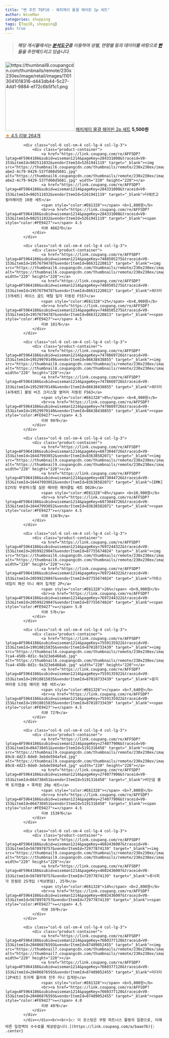 ```yaml
---
title: "삔 추천 TOP10 - 해피제이 물결 헤어핀 2p 세트"
author: WiseMan
categories: shopping
tags: [Top10, shopping]
pin: true
---
```


> ##### 해당 게시물에서는 [**분석도구**](https://itemscout.io/)를 이용하여 **성별**, **연령별** 등의 데이터를 바탕으로 [**삔**](https://link.coupang.com/a/baae76)들을 추천해드리고 있습니다.
<div class="container"><div class="row">
            <div class="col-6 col-sm-4 col-lg-4 col-lg-3">
                <div class="product-container">
                    <a href="https://link.coupang.com/re/AFFSDP?lptag=AF5964186&subid=wiseman1214&pageKey=6629244369&traceid=V0-153&itemId=15106513438&vendorItemId=82328427807" target="_blank"><img src="https://thumbnail8.coupangcdn.com/thumbnails/remote/230x230ex/image/retail/images/11013041018316-d443db44-5c27-4dd1-9884-ef72c6b5f1c1.png" alt="https://thumbnail8.coupangcdn.com/thumbnails/remote/230x230ex/image/retail/images/11013041018316-d443db44-5c27-4dd1-9884-ef72c6b5f1c1.png" width="220" height="220"></a>
                    <a href="https://link.coupang.com/re/AFFSDP?lptag=AF5964186&subid=wiseman1214&pageKey=6629244369&traceid=V0-153&itemId=15106513438&vendorItemId=82328427807" target="_blank">해피제이 물결 헤어핀 2p 세트</a>
                    <span style="color:#E61328"></span> <b>5,500원</b>
                    <br><a href="https://link.coupang.com/re/AFFSDP?lptag=AF5964186&subid=wiseman1214&pageKey=6629244369&traceid=V0-153&itemId=15106513438&vendorItemId=82328427807" target="_blank"><span style="color:#FE9427">★</span> 4.5
                    리뷰 264개</a>
                </div>
            </div>
            
            <div class="col-6 col-sm-4 col-lg-4 col-lg-3">
                <div class="product-container">
                    <a href="https://link.coupang.com/re/AFFSDP?lptag=AF5964186&subid=wiseman1214&pageKey=284331008&traceid=V0-153&itemId=902511032&vendorItemId=5261941119" target="_blank"><img src="https://thumbnail6.coupangcdn.com/thumbnails/remote/230x230ex/image/retail/images/2019/08/13/19/0/a01b3a92-abe2-4c79-9429-537fd60d5681.jpg" alt="https://thumbnail6.coupangcdn.com/thumbnails/remote/230x230ex/image/retail/images/2019/08/13/19/0/a01b3a92-abe2-4c79-9429-537fd60d5681.jpg" width="220" height="220"></a>
                    <a href="https://link.coupang.com/re/AFFSDP?lptag=AF5964186&subid=wiseman1214&pageKey=284331008&traceid=V0-153&itemId=902511032&vendorItemId=5261941119" target="_blank">더에르고 컬러헤어핀 10종 세트</a>
                    <span style="color:#E61328"></span> <b>1,800원</b>
                    <br><a href="https://link.coupang.com/re/AFFSDP?lptag=AF5964186&subid=wiseman1214&pageKey=284331008&traceid=V0-153&itemId=902511032&vendorItemId=5261941119" target="_blank"><span style="color:#FE9427">★</span> 4.5
                    리뷰 4662개</a>
                </div>
            </div>
            
            <div class="col-6 col-sm-4 col-lg-4 col-lg-3">
                <div class="product-container">
                    <a href="https://link.coupang.com/re/AFFSDP?lptag=AF5964186&subid=wiseman1214&pageKey=7488505275&traceid=V0-153&itemId=19576794787&vendorItemId=86631220813" target="_blank"><img src="https://thumbnail6.coupangcdn.com/thumbnails/remote/230x230ex/image/vendor_inventory/11b7/1b1a0bac062d680668c466b5396018a05de9340926d6b523c18b43c2b148.jpg" alt="https://thumbnail6.coupangcdn.com/thumbnails/remote/230x230ex/image/vendor_inventory/11b7/1b1a0bac062d680668c466b5396018a05de9340926d6b523c18b43c2b148.jpg" width="220" height="220"></a>
                    <a href="https://link.coupang.com/re/AFFSDP?lptag=AF5964186&subid=wiseman1214&pageKey=7488505275&traceid=V0-153&itemId=19576794787&vendorItemId=86631220813" target="_blank">워더미 ﻿[3개세트] 레이스 골드 메탈 일자 자동핀 F557</a>
                    <span style="color:#E61328">2%</span> <b>8,900원</b>
                    <br><a href="https://link.coupang.com/re/AFFSDP?lptag=AF5964186&subid=wiseman1214&pageKey=7488505275&traceid=V0-153&itemId=19576794787&vendorItemId=86631220813" target="_blank"><span style="color:#FE9427">★</span> 4.5
                    리뷰 101개</a>
                </div>
            </div>
            
            <div class="col-6 col-sm-4 col-lg-4 col-lg-3">
                <div class="product-container">
                    <a href="https://link.coupang.com/re/AFFSDP?lptag=AF5964186&subid=wiseman1214&pageKey=7478669726&traceid=V0-153&itemId=19529970149&vendorItemId=86638438855" target="_blank"><img src="https://thumbnail8.coupangcdn.com/thumbnails/remote/230x230ex/image/vendor_inventory/7f86/acfb0526207872866c447c12a05b93dafcbdf60984f75beec570fde587d9.jpg" alt="https://thumbnail8.coupangcdn.com/thumbnails/remote/230x230ex/image/vendor_inventory/7f86/acfb0526207872866c447c12a05b93dafcbdf60984f75beec570fde587d9.jpg" width="220" height="220"></a>
                    <a href="https://link.coupang.com/re/AFFSDP?lptag=AF5964186&subid=wiseman1214&pageKey=7478669726&traceid=V0-153&itemId=19529970149&vendorItemId=86638438855" target="_blank">워더미 [4개세트] 블링 비즈 크리스탈 옆머리 자동핀 F563</a>
                    <span style="color:#E61328">8%</span> <b>8,900원</b>
                    <br><a href="https://link.coupang.com/re/AFFSDP?lptag=AF5964186&subid=wiseman1214&pageKey=7478669726&traceid=V0-153&itemId=19529970149&vendorItemId=86638438855" target="_blank"><span style="color:#FE9427">★</span> 4.5
                    리뷰 99개</a>
                </div>
            </div>
            
            <div class="col-6 col-sm-4 col-lg-4 col-lg-3">
                <div class="product-container">
                    <a href="https://link.coupang.com/re/AFFSDP?lptag=AF5964186&subid=wiseman1214&pageKey=6873044726&traceid=V0-153&itemId=16447993052&vendorItemId=83638582071" target="_blank"><img src="https://thumbnail9.coupangcdn.com/thumbnails/remote/230x230ex/image/vendor_inventory/0ac7/0e1c606512a65baf89118262ea691a8b63441e1e10e30d15dc7ac800ebaa.jpg" alt="https://thumbnail9.coupangcdn.com/thumbnails/remote/230x230ex/image/vendor_inventory/0ac7/0e1c606512a65baf89118262ea691a8b63441e1e10e30d15dc7ac800ebaa.jpg" width="220" height="220"></a>
                    <a href="https://link.coupang.com/re/AFFSDP?lptag=AF5964186&subid=wiseman1214&pageKey=6873044726&traceid=V0-153&itemId=16447993052&vendorItemId=83638582071" target="_blank">[EMK] EZ리빙 무광파스텔 실핀 헤어핀 헤어클립 세트 D028</a>
                    <span style="color:#E61328">8%</span> <b>10,900원</b>
                    <br><a href="https://link.coupang.com/re/AFFSDP?lptag=AF5964186&subid=wiseman1214&pageKey=6873044726&traceid=V0-153&itemId=16447993052&vendorItemId=83638582071" target="_blank"><span style="color:#FE9427">★</span> 4.5
                    리뷰 116개</a>
                </div>
            </div>
            
            <div class="col-6 col-sm-4 col-lg-4 col-lg-3">
                <div class="product-container">
                    <a href="https://link.coupang.com/re/AFFSDP?lptag=AF5964186&subid=wiseman1214&pageKey=7697244322&traceid=V0-153&itemId=20599229047&vendorItemId=87755674024" target="_blank"><img src="https://thumbnail6.coupangcdn.com/thumbnails/remote/230x230ex/image/vendor_inventory/f07d/ac2c1afaa23cb1c2e0c83c16e41bfe2cf48d2717f4887edaa69f24050e1f.jpeg" alt="https://thumbnail6.coupangcdn.com/thumbnails/remote/230x230ex/image/vendor_inventory/f07d/ac2c1afaa23cb1c2e0c83c16e41bfe2cf48d2717f4887edaa69f24050e1f.jpeg" width="220" height="220"></a>
                    <a href="https://link.coupang.com/re/AFFSDP?lptag=AF5964186&subid=wiseman1214&pageKey=7697244322&traceid=V0-153&itemId=20599229047&vendorItemId=87755674024" target="_blank">거와스 데일리 패션 미니 헤어 집게핀 2P</a>
                    <span style="color:#E61328">26%</span> <b>9,900원</b>
                    <br><a href="https://link.coupang.com/re/AFFSDP?lptag=AF5964186&subid=wiseman1214&pageKey=7697244322&traceid=V0-153&itemId=20599229047&vendorItemId=87755674024" target="_blank"><span style="color:#FE9427">★</span> 5.0
                    리뷰 5개</a>
                </div>
            </div>
            
            <div class="col-6 col-sm-4 col-lg-4 col-lg-3">
                <div class="product-container">
                    <a href="https://link.coupang.com/re/AFFSDP?lptag=AF5964186&subid=wiseman1214&pageKey=7559135922&traceid=V0-153&itemId=19910815835&vendorItemId=87010733439" target="_blank"><img src="https://thumbnail6.coupangcdn.com/thumbnails/remote/230x230ex/image/retail/images/2023/08/28/17/0/c383ccc4-7ca4-458b-8d1c-9a323e6468ab.jpg" alt="https://thumbnail6.coupangcdn.com/thumbnails/remote/230x230ex/image/retail/images/2023/08/28/17/0/c383ccc4-7ca4-458b-8d1c-9a323e6468ab.jpg" width="220" height="220"></a>
                    <a href="https://link.coupang.com/re/AFFSDP?lptag=AF5964186&subid=wiseman1214&pageKey=7559135922&traceid=V0-153&itemId=19910815835&vendorItemId=87010733439" target="_blank">꼼지 여아용 S크림 헤어핀 9종 세트</a>
                    <span style="color:#E61328"></span> <b>7,640원</b>
                    <br><a href="https://link.coupang.com/re/AFFSDP?lptag=AF5964186&subid=wiseman1214&pageKey=7559135922&traceid=V0-153&itemId=19910815835&vendorItemId=87010733439" target="_blank"><span style="color:#FE9427">★</span> 4.5
                    리뷰 72개</a>
                </div>
            </div>
            
            <div class="col-6 col-sm-4 col-lg-4 col-lg-3">
                <div class="product-container">
                    <a href="https://link.coupang.com/re/AFFSDP?lptag=AF5964186&subid=wiseman1214&pageKey=274077906&traceid=V0-153&itemId=864730451&vendorItemId=5191316458" target="_blank"><img src="https://thumbnail9.coupangcdn.com/thumbnails/remote/230x230ex/image/retail/images/2019/07/31/16/2/fcb90844-89c8-4d23-8de0-3ebde594afe4.jpg" alt="https://thumbnail9.coupangcdn.com/thumbnails/remote/230x230ex/image/retail/images/2019/07/31/16/2/fcb90844-89c8-4d23-8de0-3ebde594afe4.jpg" width="220" height="220"></a>
                    <a href="https://link.coupang.com/re/AFFSDP?lptag=AF5964186&subid=wiseman1214&pageKey=274077906&traceid=V0-153&itemId=864730451&vendorItemId=5191316458" target="_blank">비단길 블랙 토끼캡슐 + 똑딱핀 20p 세트</a>
                    <span style="color:#E61328"></span> <b>7,800원</b>
                    <br><a href="https://link.coupang.com/re/AFFSDP?lptag=AF5964186&subid=wiseman1214&pageKey=274077906&traceid=V0-153&itemId=864730451&vendorItemId=5191316458" target="_blank"><span style="color:#FE9427">★</span> 4.5
                    리뷰 1539개</a>
                </div>
            </div>
            
            <div class="col-6 col-sm-4 col-lg-4 col-lg-3">
                <div class="product-container">
                    <a href="https://link.coupang.com/re/AFFSDP?lptag=AF5964186&subid=wiseman1214&pageKey=4602436007&traceid=V0-153&itemId=5678978757&vendorItemId=72977874139" target="_blank"><img src="https://thumbnail9.coupangcdn.com/thumbnails/remote/230x230ex/image/vendor_inventory/c958/aae55a5f78378900f003d777205fe16ced6e1087131531420d5241d18ed8.jpg" alt="https://thumbnail9.coupangcdn.com/thumbnails/remote/230x230ex/image/vendor_inventory/c958/aae55a5f78378900f003d777205fe16ced6e1087131531420d5241d18ed8.jpg" width="220" height="220"></a>
                    <a href="https://link.coupang.com/re/AFFSDP?lptag=AF5964186&subid=wiseman1214&pageKey=4602436007&traceid=V0-153&itemId=5678978757&vendorItemId=72977874139" target="_blank">루시피 각 핀컬핀 25개입 (색상랜덤), 25개</a>
                    <span style="color:#E61328">14%</span> <b>2,890원</b>
                    <br><a href="https://link.coupang.com/re/AFFSDP?lptag=AF5964186&subid=wiseman1214&pageKey=4602436007&traceid=V0-153&itemId=5678978757&vendorItemId=72977874139" target="_blank"><span style="color:#FE9427">★</span> 4.5
                    리뷰 39개</a>
                </div>
            </div>
            
            <div class="col-6 col-sm-4 col-lg-4 col-lg-3">
                <div class="product-container">
                    <a href="https://link.coupang.com/re/AFFSDP?lptag=AF5964186&subid=wiseman1214&pageKey=7660377120&traceid=V0-153&itemId=20406876593&vendorItemId=87489052455" target="_blank"><img src="https://thumbnail7.coupangcdn.com/thumbnails/remote/230x230ex/image/vendor_inventory/2038/2463df801f24f4968a7876320e143324b669081feb6035efd994ea952e32.jpg" alt="https://thumbnail7.coupangcdn.com/thumbnails/remote/230x230ex/image/vendor_inventory/2038/2463df801f24f4968a7876320e143324b669081feb6035efd994ea952e32.jpg" width="220" height="220"></a>
                    <a href="https://link.coupang.com/re/AFFSDP?lptag=AF5964186&subid=wiseman1214&pageKey=7660377120&traceid=V0-153&itemId=20406876593&vendorItemId=87489052455" target="_blank">미다미 [2P세트] 트리케 플라워 진주 미니 집게핀</a>
                    <span style="color:#E61328"></span> <b>5,000원</b>
                    <br><a href="https://link.coupang.com/re/AFFSDP?lptag=AF5964186&subid=wiseman1214&pageKey=7660377120&traceid=V0-153&itemId=20406876593&vendorItemId=87489052455" target="_blank"><span style="color:#FE9427">★</span> 4.0
                    리뷰 49개</a>
                </div>
            </div>
            </div></div><br><br>[👉 이 포스팅은 쿠팡 파트너스 활동의 일환으로, 이에 따른 일정액의 수수료를 제공받습니다.](https://link.coupang.com/a/baae76){: .center}